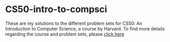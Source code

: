 # CS50-intro-to-compsci
These are my solutions to the different problem sets for CS50: An Introduction to Computer Science, a course by Harvard.
To find more details regarding the course and problem sets, please [click here](https://cs50.harvard.edu/x/2020/ "Course Website")
